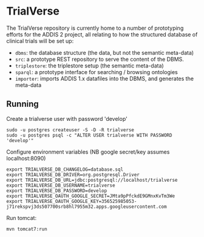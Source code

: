 TrialVerse
==========

The TrialVerse repository is currently home to a number of prototyping efforts
for the ADDIS 2 project, all relating to how the structured database of
clinical trials will be set up:

 - `dbms`: the database structure (the data, but not the semantic meta-data)
 - `src`: a prototype REST repository to serve the content of the DBMS.
 - `triplestore`: the triplestore setup (the semantic meta-data)
 - `sparql`: a prototype interface for searching / browsing ontologies
 - `importer`: imports ADDIS 1.x datafiles into the DBMS, and generates the
   meta-data

Running
-------

Create a trialverse user with password 'develop'

	sudo -u postgres createuser -S -D -R trialverse
	sudo -u postgres psql -c "ALTER USER trialverse WITH PASSWORD 'develop'"

Configure environment variables (NB google secret/key assumes localhost:8090)

    export TRIALVERSE_DB_CHANGELOG=database.sql
    export TRIALVERSE_DB_DRIVER=org.postgresql.Driver
    export TRIALVERSE_DB_URL=jdbc:postgresql://localhost/trialverse
    export TRIALVERSE_DB_USERNAME=trialverse
    export TRIALVERSE_DB_PASSWORD=develop
    export TRIALVERSE_OAUTH_GOOGLE_SECRET=JMta9pPfckdE9GMnxKvTm3We
    export TRIALVERSE_OAUTH_GOOGLE_KEY=356525985053-j71rekspvj3ds507700srb8hl7955m32.apps.googleusercontent.com

Run tomcat:

    mvn tomcat7:run